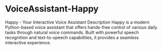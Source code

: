 # VoiceAssistant-Happy
 Happy - Your Interactive Voice Assistant Description Happy is a modern Python-based voice assistant that offers hands-free control of various daily tasks through natural voice commands. Built with powerful speech recognition and text-to-speech capabilities, it provides a seamless interactive experience. 
